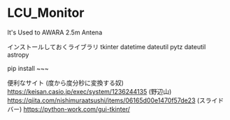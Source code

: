 # LCU_Monitor
It's Used to AWARA 2.5m Antena

インストールしておくライブラリ
tkinter
datetime
dateutil
pytz
dateutil
astropy

pip install ~~~

便利なサイト 
(度から度分秒に変換する奴)
https://keisan.casio.jp/exec/system/1236244135
(野辺山)
https://qiita.com/nishimuraatsushi/items/06165d00e1470f57de23
(スライドバー)
https://python-work.com/gui-tkinter/

